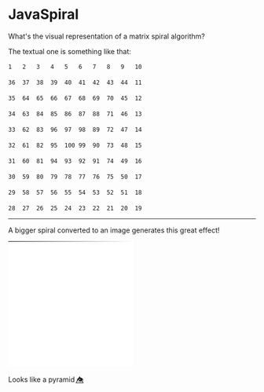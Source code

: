 # JavaSpiral

What's the visual representation of a matrix spiral algorithm? 

The textual one is something like that:

```
1	2	3	4	5	6	7	8	9	10	

36	37	38	39	40	41	42	43	44	11	

35	64	65	66	67	68	69	70	45	12	

34	63	84	85	86	87	88	71	46	13	

33	62	83	96	97	98	89	72	47	14	

32	61	82	95	100	99	90	73	48	15	

31	60	81	94	93	92	91	74	49	16	

30	59	80	79	78	77	76	75	50	17	

29	58	57	56	55	54	53	52	51	18	

28	27	26	25	24	23	22	21	20	19
```

---

A bigger spiral converted to an image generates this great effect! 

![Algo Spiral](spirale.png)

Looks like a pyramid 👁️⃤ 
